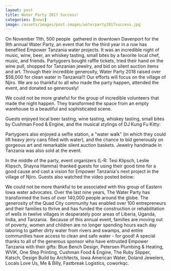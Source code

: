 ```yaml
---
layout: post
title: Water Party 2017 Success!
categories: [news]
image: /assets/images/post-images/waterparty2017success.jpg
---
```

On November 11th, 500 people  gathered in downtown Davenport for the 9th annual Water Party, an event that for the third year in a row has benefited Empower Tanzania water projects. It was an incredible night of music, wine, beer, an whiskey tasting, small bites by a favorite local chef, music, and friends. Partygoers bought raffle tickets, tried their hand on the wine pull, shopped for Tanzanian jewelry, and bid on silent auction items and art. Through their incredible generosity, Water Party 2018 raised over $58,000 for clean water in Tanzania!!! Our efforts will focus on the village of Njiro. We are so thankful to all who made the party happen, attended the event, and donated so generously!

We could not be more grateful for the group of incredible volunteers that made the night happen. They transformed the space from an empty warehouse to a beautiful and sophisticated scene.

Guests enjoyed local beer tasting, wine tasting, whiskey tasting, small bites by Cushman Food & Engine, and the musical stylings of DJ Kung Fu Kitty:

Partygoers also enjoyed a selfie station, a "water walk" (in which they could lift heavy jerry cans filled with water), and the chance to bid generously on gorgeous art and remarkable silent auction baskets. Jewelry handmade in Tanzania was also sold at the event.

In the middle of the party, event organizers (L-R: Tesi Klipsch, Leslie Klipsch, Shayna Hamma) thanked guests for using their good time for a good cause and cast a vision for Empower Tanzania's next project in the village of Njiro. Guests also watched the video posted below:

We could not be more thankful to be associated with this group of Eastern Iowa water advocates. Over the last nine years, The Water Party has transformed the lives of over 140,000 people around the globe. The generosity of the Quad City community has enabled over 100 entrepreneurs and their families to thrive and has funded the construction or rehabilitation of wells in twelve villages in desperately poor areas of Liberia, Uganda, India, and Tanzania.  Because of this annual event, families are moving out of poverty, women and children are no longer spending hours each day laboring to gather dirty water from rivers and swamps, and entire communities have access to clean and safe water - for good!
A special thanks to all of the generous sponsor who have entrusted Empower Tanzania with their gifts: Blue Bench Design, Petersen Plumbing & Heating, WVIK, One Step Printing, Cushman Food & Engine, The Ruby Slipper, Katsch, Design Build by Architects, Iowa American Water, Doland Jewelers, Locals Love Us, Me & Billy, Fastbreak Logistics, coworkqc.
 
